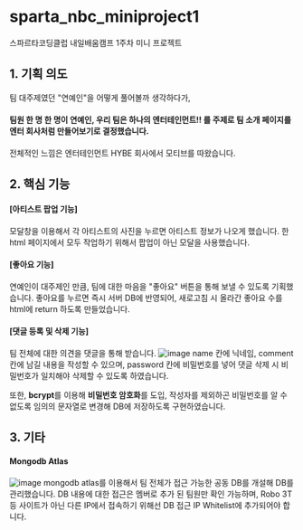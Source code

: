 # sparta_nbc_miniproject1
스파르타코딩클럽 내일배움캠프 1주차 미니 프로젝트

## 1. 기획 의도
팀 대주제였던 "연예인"을 어떻게 풀어볼까 생각하다가,
#### 팀원 한 명 한 명이 연예인, 우리 팀은 하나의 엔터테인먼트!! 를 주제로 팀 소개 페이지를 엔터 회사처럼 만들어보기로 결정했습니다.
전체적인 느낌은 엔터테인먼트 HYBE 회사에서 모티브를 따왔습니다.

## 2. 핵심 기능
#### [아티스트 팝업 기능]
모달창을 이용해서 각 아티스트의 사진을 누르면 아티스트 정보가 나오게 했습니다.
한 html 페이지에서 모두 작업하기 위해서 팝업이 아닌 모달을 사용했습니다.
#### [좋아요 기능]
연예인이 대주제인 만큼, 팀에 대한 마음을 "좋아요" 버튼을 통해 보낼 수 있도록 기획했습니다.
좋아요를 누르면 즉시 서버 DB에 반영되어, 새로고침 시 올라간 좋아요 수를 html에 return 하도록 만들었습니다.
#### [댓글 등록 및 삭제 기능]
팀 전체에 대한 의견을 댓글을 통해 받습니다.
![image](https://user-images.githubusercontent.com/127705281/228097736-75b98e68-fd10-4081-8167-a6cba279c002.png)
name 칸에 닉네임,
comment 칸에 남길 내용을 작성할 수 있으며,
password 칸에 비밀번호를 넣어 댓글 삭제 시 비밀번호가 일치해야 삭제할 수 있도록 하였습니다.

또한, **bcrypt**를 이용해 **비밀번호 암호화**를 도입,
작성자를 제외하곤 비밀번호를 알 수 없도록 임의의 문자열로 변경해 DB에 저장하도록 구현하였습니다.


## 3. 기타
#### Mongodb Atlas
![image](https://user-images.githubusercontent.com/127705281/228098206-cd184874-1485-4153-bdbe-169111670af5.png)
mongodb atlas를 이용해서 팀 전체가 접근 가능한 공동 DB를 개설해 DB를 관리했습니다.
DB 내용에 대한 접근은 멤버로 추가 된 팀원만 확인 가능하며, 
Robo 3T등 사이트가 아닌 다른 IP에서 접속하기 위해선 DB 접근 IP Whitelist에 추가되어야 합니다.

